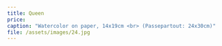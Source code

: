 ```yaml
---
title: Queen
price:
caption: "Watercolor on paper, 14x19cm <br> (Passepartout: 24x30cm)" 
file: /assets/images/24.jpg
---
```


